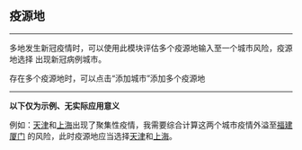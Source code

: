 ## 疫源地

***
多地发生新冠疫情时，可以使用此模块评估多个疫源地输入至一个城市风险，疫源地选择
出现新冠病例城市。

存在多个疫源地时，可以点击“添加城市”添加多个疫源地

***
**以下仅为示例、无实际应用意义**

例如：<u>天津</u>和<u>上海</u>出现了聚集性疫情，我需要综合计算这两个城市疫情外溢至<u>福建厦门</u>
的风险，此时疫源地应当选择<u>天津</u>和<u>上海</u>。
